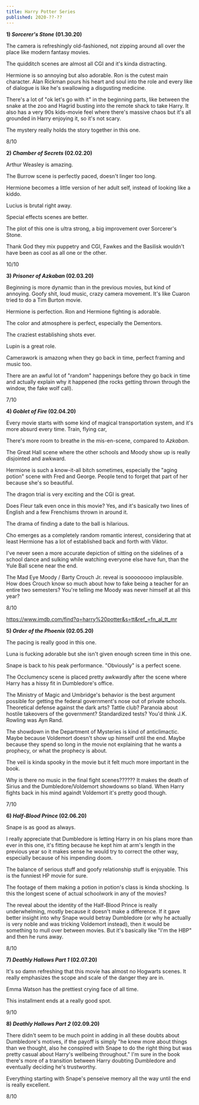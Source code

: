 ```yaml
---
title: Harry Potter Series
published: 2020-??-??
---
```


**1) _Sorcerer's Stone_ (01.30.20)**

The camera is refreshingly old-fashioned, not zipping around all over the place like modern fantasy movies.

The quidditch scenes are almost all CGI and it's kinda distracting.

Hermione is so annoying but also adorable. Ron is the cutest main character. Alan Rickman pours his heart and soul into the role and every like of dialogue is like he's swallowing a disgusting medicine.

There's a lot of "ok let's go with it" in the beginning parts, like between the snake at the zoo and Hagrid busting into the remote shack to take Harry. It also has a very 90s kids-movie feel where there's massive chaos but it's all grounded in Harry enjoying it, so it's not scary.

The mystery really holds the story together in this one.

8/10

**2) _Chamber of Secrets_ (02.02.20)**

Arthur Weasley is amazing.

The Burrow scene is perfectly paced, doesn't linger too long.

Hermione becomes a little version of her adult self, instead of looking like a kiddo.

Lucius is brutal right away.

Special effects scenes are better.

The plot of this one is ultra strong, a big improvement over Sorcerer's Stone.

Thank God they mix puppetry and CGI, Fawkes and the Basilisk wouldn't have been as cool as all one or the other.

10/10

**3) _Prisoner of Azkaban_ (02.03.20)**

Beginning is more dynamic than in the previous movies, but kind of annoying. Goofy shit, loud music, crazy camera movement. It's like Cuaron tried to do a Tim Burton movie.

Hermione is perfection. Ron and Hermione fighting is adorable.

The color and atmosphere is perfect, especially the Dementors.

The craziest establishing shots ever.

Lupin is a great role.

Camerawork is amazong when they go back in time, perfect framing and music too.

There are an awful lot of "random" happenings before they go back in time and actually explain why it happened (the rocks getting thrown through the window, the fake wolf call).

7/10

**4) _Goblet of Fire_ (02.04.20)**

Every movie starts with some kind of magical transportation system, and it's more absurd every time. Train, flying car,

There's more room to breathe in the mis-en-scene, compared to _Azkaban_.

The Great Hall scene where the other schools and Moody show up is really disjointed and awkward.

Hermione is such a know-it-all bitch sometimes, especially the "aging potion" scene with Fred and George. People tend to forget that part of her because she's so beautiful.

The dragon trial is very exciting and the CGI is great.

Does Fleur talk even once in this movie? Yes, and it's basically two lines of English and a few Frenchisms thrown in around it.

The drama of finding a date to the ball is hilarious.

Cho emerges as a completely random romantic interest, considering that at least Hermione has a lot of established back and forth with Viktor.

I've never seen a more accurate depiction of sitting on the sidelines of a school dance and sulking while watching everyone else have fun, than the Yule Ball scene near the end.

The Mad Eye Moody / Barty Crouch Jr. reveal is soooooooo implausible. How does Crouch know so much about how to fake being a teacher for an entire two semesters? You're telling me Moody was never himself at all this year?

8/10

https://www.imdb.com/find?q=harry%20potter&s=tt&ref_=fn_al_tt_mr

**5) _Order of the Phoenix_ (02.05.20)**

The pacing is really good in this one.

Luna is fucking adorable but she isn't given enough screen time in this one.

Snape is back to his peak performance. "Obviously" is a perfect scene.

The Occlumency scene is placed pretty awkwardly after the scene where Harry has a hissy fit in Dumbledore's office.

The Ministry of Magic and Umbridge's behavior is the best argument possible for getting the federal government's nose out of private schools. Theoretical defense against the dark arts? Tattle club? Paranoia about hostile takeovers of the government? Standardized tests? You'd think J.K. Rowling was Ayn Rand.

The showdown in the Department of Mysteries is kind of anticlimactic. Maybe because Voldemort doesn't show up himself until the end. Maybe because they spend so long in the movie not explaining that he wants a prophecy, or what the prophecy is about.

The veil is kinda spooky in the movie but it felt much more important in the book.

Why is there no music in the final fight scenes?????? It makes the death of Sirius and the Dumbledore/Voldemort showdowns so bland. When Harry fights back in his mind againdt Voldemort it's pretty good though.

7/10

**6) _Half-Blood Prince_ (02.06.20)**

Snape is as good as always.

I really appreciate that Dumbledore is letting Harry in on his plans more than ever in this one, it's fitting because he kept him at arm's length in the previous year so it makes sense he would try to correct the other way, especially because of his impending doom.

The balance of serious stuff and goofy relationship stuff is enjoyable. This is the funniest HP movie for sure.

The footage of them making a potion in potion's class is kinda shocking. Is this the longest scene of actual schoolwork in any of the movies?

The reveal about the identity of the Half-Blood Prince is really underwhelming, mostly because it doesn't make a difference. If it gave better insight into why Snape would betray Dumbledore (or why he actually is very noble and was tricking Voldemort instead), then it would be something to mull over between movies. But it's basically like "I'm the HBP" and then he runs away.

8/10

**7) _Deathly Hallows Part 1_ (02.07.20)**

It's so damn refreshing that this movie has almost no Hogwarts scenes. It really emphasizes the scope and scale of the danger they are in.

Emma Watson has the prettiest crying face of all time.

This installment ends at a really good spot.

9/10

**8) _Deathly Hallows Part 2_ (02.09.20)**

There didn't seem to be much point in adding in all these doubts about Dumbledore's motives, if the payoff is simply "he knew more about things than we thought, also he conspired with Snape to do the right thing but was pretty casual about Harry's wellbeing throughout." I'm sure in the book there's more of a transition between Harry doubting Dumbledore and eventually deciding he's trustworthy.

Everything starting with Snape's penseive memory all the way until the end is really excellent.

8/10
